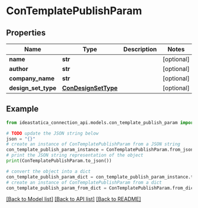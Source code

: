 # ConTemplatePublishParam


## Properties

Name | Type | Description | Notes
------------ | ------------- | ------------- | -------------
**name** | **str** |  | [optional] 
**author** | **str** |  | [optional] 
**company_name** | **str** |  | [optional] 
**design_set_type** | [**ConDesignSetType**](ConDesignSetType.md) |  | [optional] 

## Example

```python
from ideastatica_connection_api.models.con_template_publish_param import ConTemplatePublishParam

# TODO update the JSON string below
json = "{}"
# create an instance of ConTemplatePublishParam from a JSON string
con_template_publish_param_instance = ConTemplatePublishParam.from_json(json)
# print the JSON string representation of the object
print(ConTemplatePublishParam.to_json())

# convert the object into a dict
con_template_publish_param_dict = con_template_publish_param_instance.to_dict()
# create an instance of ConTemplatePublishParam from a dict
con_template_publish_param_from_dict = ConTemplatePublishParam.from_dict(con_template_publish_param_dict)
```
[[Back to Model list]](../README.md#documentation-for-models) [[Back to API list]](../README.md#documentation-for-api-endpoints) [[Back to README]](../README.md)


